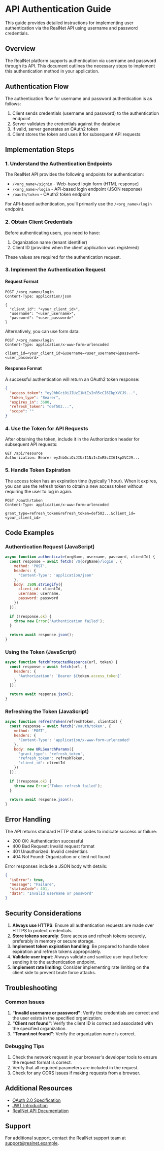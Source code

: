 # API Authentication Guide

This guide provides detailed instructions for implementing user authentication via the RealNet API using username and password credentials.

## Overview

The RealNet platform supports authentication via username and password through its API. This document outlines the necessary steps to implement this authentication method in your application.

## Authentication Flow

The authentication flow for username and password authentication is as follows:

1. Client sends credentials (username and password) to the authentication endpoint
2. Server validates the credentials against the database
3. If valid, server generates an OAuth2 token
4. Client stores the token and uses it for subsequent API requests

## Implementation Steps

### 1. Understand the Authentication Endpoints

The RealNet API provides the following endpoints for authentication:

- `/<org_name>/signin` - Web-based login form (HTML response)
- `/<org_name>/login` - API-based login endpoint (JSON response)
- `/oauth/token` - OAuth2 token endpoint

For API-based authentication, you'll primarily use the `/<org_name>/login` endpoint.

### 2. Obtain Client Credentials

Before authenticating users, you need to have:

1. Organization name (tenant identifier)
2. Client ID (provided when the client application was registered)

These values are required for the authentication request.

### 3. Implement the Authentication Request

#### Request Format

```http
POST /<org_name>/login
Content-Type: application/json

{
  "client_id": "<your_client_id>",
  "username": "<user_username>",
  "password": "<user_password>"
}
```

Alternatively, you can use form data:

```http
POST /<org_name>/login
Content-Type: application/x-www-form-urlencoded

client_id=<your_client_id>&username=<user_username>&password=<user_password>
```

#### Response Format

A successful authentication will return an OAuth2 token response:

```json
{
  "access_token": "eyJhbGciOiJIUzI1NiIsInR5cCI6IkpXVCJ9...",
  "token_type": "Bearer",
  "expires_in": 3600,
  "refresh_token": "def502...",
  "scope": ""
}
```

### 4. Use the Token for API Requests

After obtaining the token, include it in the Authorization header for subsequent API requests:

```http
GET /api/resource
Authorization: Bearer eyJhbGciOiJIUzI1NiIsInR5cCI6IkpXVCJ9...
```

### 5. Handle Token Expiration

The access token has an expiration time (typically 1 hour). When it expires, you can use the refresh token to obtain a new access token without requiring the user to log in again.

```http
POST /oauth/token
Content-Type: application/x-www-form-urlencoded

grant_type=refresh_token&refresh_token=def502...&client_id=<your_client_id>
```

## Code Examples

### Authentication Request (JavaScript)

```javascript
async function authenticate(orgName, username, password, clientId) {
  const response = await fetch(`/${orgName}/login`, {
    method: 'POST',
    headers: {
      'Content-Type': 'application/json'
    },
    body: JSON.stringify({
      client_id: clientId,
      username: username,
      password: password
    })
  });
  
  if (!response.ok) {
    throw new Error('Authentication failed');
  }
  
  return await response.json();
}
```

### Using the Token (JavaScript)

```javascript
async function fetchProtectedResource(url, token) {
  const response = await fetch(url, {
    headers: {
      'Authorization': `Bearer ${token.access_token}`
    }
  });
  
  return await response.json();
}
```

### Refreshing the Token (JavaScript)

```javascript
async function refreshToken(refreshToken, clientId) {
  const response = await fetch('/oauth/token', {
    method: 'POST',
    headers: {
      'Content-Type': 'application/x-www-form-urlencoded'
    },
    body: new URLSearchParams({
      'grant_type': 'refresh_token',
      'refresh_token': refreshToken,
      'client_id': clientId
    })
  });
  
  if (!response.ok) {
    throw new Error('Token refresh failed');
  }
  
  return await response.json();
}
```

## Error Handling

The API returns standard HTTP status codes to indicate success or failure:

- 200 OK: Authentication successful
- 400 Bad Request: Invalid request format
- 401 Unauthorized: Invalid credentials
- 404 Not Found: Organization or client not found

Error responses include a JSON body with details:

```json
{
  "isError": true,
  "message": "Failure",
  "statusCode": 401,
  "data": "Invalid username or password"
}
```

## Security Considerations

1. **Always use HTTPS**: Ensure all authentication requests are made over HTTPS to protect credentials.
2. **Store tokens securely**: Store access and refresh tokens securely, preferably in memory or secure storage.
3. **Implement token expiration handling**: Be prepared to handle token expiration and refresh tokens appropriately.
4. **Validate user input**: Always validate and sanitize user input before sending it to the authentication endpoint.
5. **Implement rate limiting**: Consider implementing rate limiting on the client side to prevent brute force attacks.

## Troubleshooting

### Common Issues

1. **"Invalid username or password"**: Verify the credentials are correct and the user exists in the specified organization.
2. **"Client not found"**: Verify the client ID is correct and associated with the specified organization.
3. **"Tenant not found"**: Verify the organization name is correct.

### Debugging Tips

1. Check the network request in your browser's developer tools to ensure the request format is correct.
2. Verify that all required parameters are included in the request.
3. Check for any CORS issues if making requests from a browser.

## Additional Resources

- [OAuth 2.0 Specification](https://oauth.net/2/)
- [JWT Introduction](https://jwt.io/introduction)
- [RealNet API Documentation](https://docs.realnet.example)

## Support

For additional support, contact the RealNet support team at support@realnet.example.